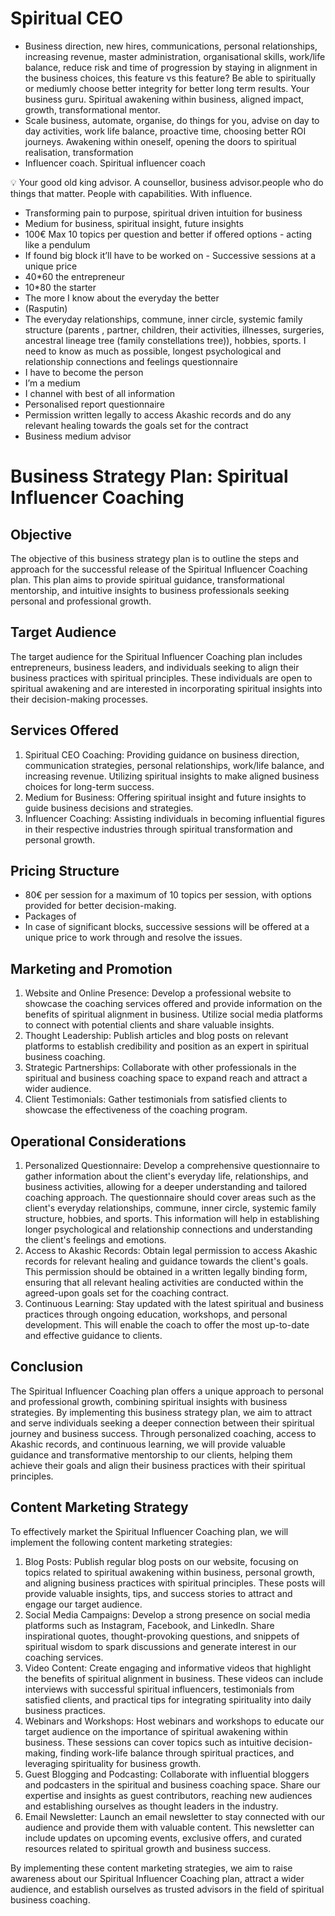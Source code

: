 # Spiritual CEO

- Business direction, new hires, communications, personal relationships, increasing revenue, master administration, organisational skills, work/life balance, reduce risk and time of progression by staying in alignment in the business choices, this feature vs this feature? Be able to spiritually or mediumly choose better integrity for better long term results. Your business guru. Spiritual awakening within business, aligned impact, growth, transformational mentor.
- Scale business, automate, organise, do things for you, advise on day to day activities, work life balance, proactive time, choosing better ROI journeys. Awakening within oneself, opening the doors to spiritual realisation, transformation
- Influencer coach. Spiritual influencer coach

<aside>
💡 Your good old king advisor. A counsellor, business advisor.people who do things that matter. People with capabilities. With influence.

</aside>

- Transforming pain to purpose, spiritual driven intuition for business
- Medium for business, spiritual insight, future insights
- 100€ Max 10 topics per question and better if offered options - acting like a pendulum
- If found big block it’ll have to be worked on - Successive sessions at a unique price
- 40*60 the entrepreneur
- 10*80 the starter
- The more I know about the everyday the better
- (Rasputin)
- The everyday relationships, commune, inner circle, systemic family structure (parents , partner, children, their activities, illnesses, surgeries, ancestral lineage tree (family constellations tree)), hobbies, sports. I need to know as much as possible, longest psychological and relationship connections and feelings questionnaire
- I have to become the person
- I’m a medium
- I channel with best of all information
- Personalised report questionnaire
- Permission written legally to access Akashic records and do any relevant healing towards the goals set for the contract
- Business medium advisor

# Business Strategy Plan: Spiritual Influencer Coaching

## Objective

The objective of this business strategy plan is to outline the steps and approach for the successful release of the Spiritual Influencer Coaching plan. This plan aims to provide spiritual guidance, transformational mentorship, and intuitive insights to business professionals seeking personal and professional growth.

## Target Audience

The target audience for the Spiritual Influencer Coaching plan includes entrepreneurs, business leaders, and individuals seeking to align their business practices with spiritual principles. These individuals are open to spiritual awakening and are interested in incorporating spiritual insights into their decision-making processes.

## Services Offered

1. Spiritual CEO Coaching: Providing guidance on business direction, communication strategies, personal relationships, work/life balance, and increasing revenue. Utilizing spiritual insights to make aligned business choices for long-term success.
2. Medium for Business: Offering spiritual insight and future insights to guide business decisions and strategies.
3. Influencer Coaching: Assisting individuals in becoming influential figures in their respective industries through spiritual transformation and personal growth.

## Pricing Structure

- 80€ per session for a maximum of 10 topics per session, with options provided for better decision-making.
- Packages of
- In case of significant blocks, successive sessions will be offered at a unique price to work through and resolve the issues.

## Marketing and Promotion

1. Website and Online Presence: Develop a professional website to showcase the coaching services offered and provide information on the benefits of spiritual alignment in business. Utilize social media platforms to connect with potential clients and share valuable insights.
2. Thought Leadership: Publish articles and blog posts on relevant platforms to establish credibility and position as an expert in spiritual business coaching.
3. Strategic Partnerships: Collaborate with other professionals in the spiritual and business coaching space to expand reach and attract a wider audience.
4. Client Testimonials: Gather testimonials from satisfied clients to showcase the effectiveness of the coaching program.

## Operational Considerations

1. Personalized Questionnaire: Develop a comprehensive questionnaire to gather information about the client's everyday life, relationships, and business activities, allowing for a deeper understanding and tailored coaching approach. The questionnaire should cover areas such as the client's everyday relationships, commune, inner circle, systemic family structure, hobbies, and sports. This information will help in establishing longer psychological and relationship connections and understanding the client's feelings and emotions.
2. Access to Akashic Records: Obtain legal permission to access Akashic records for relevant healing and guidance towards the client's goals. This permission should be obtained in a written legally binding form, ensuring that all relevant healing activities are conducted within the agreed-upon goals set for the coaching contract.
3. Continuous Learning: Stay updated with the latest spiritual and business practices through ongoing education, workshops, and personal development. This will enable the coach to offer the most up-to-date and effective guidance to clients.

## Conclusion

The Spiritual Influencer Coaching plan offers a unique approach to personal and professional growth, combining spiritual insights with business strategies. By implementing this business strategy plan, we aim to attract and serve individuals seeking a deeper connection between their spiritual journey and business success. Through personalized coaching, access to Akashic records, and continuous learning, we will provide valuable guidance and transformative mentorship to our clients, helping them achieve their goals and align their business practices with their spiritual principles.

## Content Marketing Strategy

To effectively market the Spiritual Influencer Coaching plan, we will implement the following content marketing strategies:

1. Blog Posts: Publish regular blog posts on our website, focusing on topics related to spiritual awakening within business, personal growth, and aligning business practices with spiritual principles. These posts will provide valuable insights, tips, and success stories to attract and engage our target audience.
2. Social Media Campaigns: Develop a strong presence on social media platforms such as Instagram, Facebook, and LinkedIn. Share inspirational quotes, thought-provoking questions, and snippets of spiritual wisdom to spark discussions and generate interest in our coaching services.
3. Video Content: Create engaging and informative videos that highlight the benefits of spiritual alignment in business. These videos can include interviews with successful spiritual influencers, testimonials from satisfied clients, and practical tips for integrating spirituality into daily business practices.
4. Webinars and Workshops: Host webinars and workshops to educate our target audience on the importance of spiritual awakening within business. These sessions can cover topics such as intuitive decision-making, finding work-life balance through spiritual practices, and leveraging spirituality for business growth.
5. Guest Blogging and Podcasting: Collaborate with influential bloggers and podcasters in the spiritual and business coaching space. Share our expertise and insights as guest contributors, reaching new audiences and establishing ourselves as thought leaders in the industry.
6. Email Newsletter: Launch an email newsletter to stay connected with our audience and provide them with valuable content. This newsletter can include updates on upcoming events, exclusive offers, and curated resources related to spiritual growth and business success.

By implementing these content marketing strategies, we aim to raise awareness about our Spiritual Influencer Coaching plan, attract a wider audience, and establish ourselves as trusted advisors in the field of spiritual business coaching.